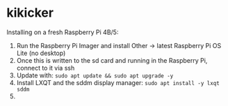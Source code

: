 # kikicker

Installing on a fresh Raspberry Pi 4B/5:
1. Run the Raspberry Pi Imager and install Other -> latest Raspberry Pi OS Lite (no desktop)
2. Once this is written to the sd card and running in the Raspberry Pi, connect to it via ssh
3. Update with: `sudo apt update && sudo apt upgrade -y`
4. Install LXQT and the sddm display manager: `sudo apt install -y lxqt sddm`
5. 
